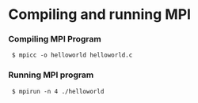 # Compiling and running MPI

### Compiling MPI Program

     $ mpicc -o helloworld helloworld.c

### Running MPI program

     $ mpirun -n 4 ./helloworld
